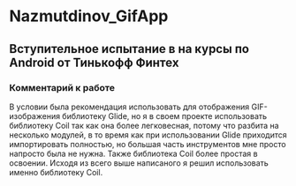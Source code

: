 # Nazmutdinov_GifApp
## Вступительное испытание в на курсы по Android от Тинькофф Финтех

### Комментарий к работе
В условии была рекомендация использовать для отображения GIF-изображения библиотеку Glide, но я в своем проекте использовать библиотеку Coil так как она более легковесная, потому что разбита на несколько модулей, в то время как при использовании Glide приходится импортировать полностью, но большая часть инструментов мне просто напросто была не нужна. Также библиотека Coil более простая в освоении.
Исходя из всего выше написаного я решил использовать именно библиотеку Coil.
